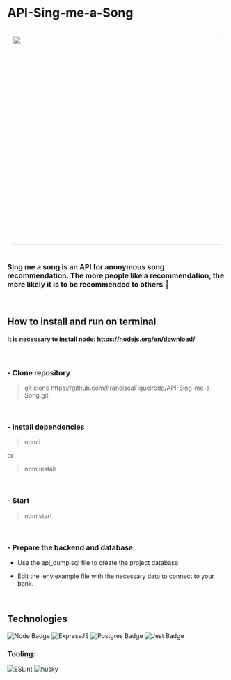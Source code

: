# API-Sing-me-a-Song

<br/>

<div align="center">
  <img src="https://c.tenor.com/0hL1Ku3kE80AAAAC/dinosandcomics-dinosaur.gif" width="480" height="480" frameBorder="0" class="giphy-embed" allowFullScreen>
</div>

<!-- https://tenor.com/view/dinosandcomics-dinosaur-trex-vibing-chilling-gif-19580804-->

<br/>

### Sing me a song is an API for anonymous song recommendation. The more people like a recommendation, the more likely it is to be recommended to others 🙂

<br/>

## How to install and run on terminal

#### It is necessary to install node: https://nodejs.org/en/download/

<br/>

### - Clone repository
<blockquote>
  git clone https://github.com/FranciscaFigueiredo/API-Sing-me-a-Song.git
</blockquote>

<br/>

### - Install dependencies

<blockquote>
  npm i
</blockquote>
or
<blockquote>
  npm install
</blockquote>

<br/>

### - Start

<blockquote>
  npm start
</blockquote>

<br/>

### - Prepare the backend and database

- Use the api_dump.sql file to create the project database

- Edit the .env.example file with the necessary data to connect to your bank.

<br/>

## **Technologies**

![Node Badge](https://img.shields.io/badge/Node.js-339933?style=for-the-badge&logo=nodedotjs&logoColor=white)
![ExpressJS](https://img.shields.io/badge/Express.js-000000?style=for-the-badge&logo=express&logoColor=white)
![Postgres Badge](https://img.shields.io/badge/PostgreSQL-316192?style=for-the-badge&logo=postgresql&logoColor=white)
![Jest Badge](https://img.shields.io/badge/Jest-C21325?style=for-the-badge&logo=jest&logoColor=white)

### **Tooling:**
![ESLint](https://img.shields.io/badge/ESLint-7c7ce9?style=for-the-badge&logo=ESLint)
![husky](https://img.shields.io/badge/Husky-b0b0d5?style=for-the-badge)
